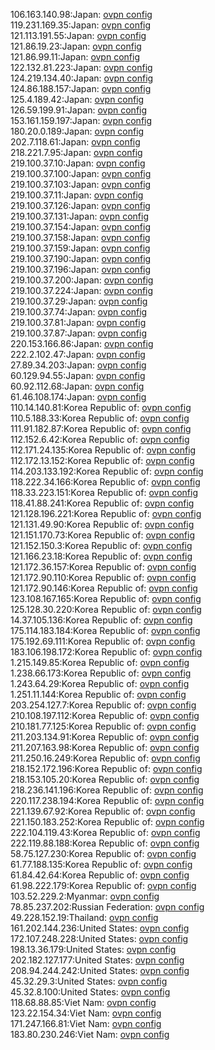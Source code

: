 106.163.140.98:Japan: [ovpn config](vpn/106_163_140_98.ovpn)  
119.231.169.35:Japan: [ovpn config](vpn/119_231_169_35.ovpn)  
121.113.191.55:Japan: [ovpn config](vpn/121_113_191_55.ovpn)  
121.86.19.23:Japan: [ovpn config](vpn/121_86_19_23.ovpn)  
121.86.99.11:Japan: [ovpn config](vpn/121_86_99_11.ovpn)  
122.132.81.223:Japan: [ovpn config](vpn/122_132_81_223.ovpn)  
124.219.134.40:Japan: [ovpn config](vpn/124_219_134_40.ovpn)  
124.86.188.157:Japan: [ovpn config](vpn/124_86_188_157.ovpn)  
125.4.189.42:Japan: [ovpn config](vpn/125_4_189_42.ovpn)  
126.59.199.91:Japan: [ovpn config](vpn/126_59_199_91.ovpn)  
153.161.159.197:Japan: [ovpn config](vpn/153_161_159_197.ovpn)  
180.20.0.189:Japan: [ovpn config](vpn/180_20_0_189.ovpn)  
202.7.118.61:Japan: [ovpn config](vpn/202_7_118_61.ovpn)  
218.221.7.95:Japan: [ovpn config](vpn/218_221_7_95.ovpn)  
219.100.37.10:Japan: [ovpn config](vpn/219_100_37_10.ovpn)  
219.100.37.100:Japan: [ovpn config](vpn/219_100_37_100.ovpn)  
219.100.37.103:Japan: [ovpn config](vpn/219_100_37_103.ovpn)  
219.100.37.11:Japan: [ovpn config](vpn/219_100_37_11.ovpn)  
219.100.37.126:Japan: [ovpn config](vpn/219_100_37_126.ovpn)  
219.100.37.131:Japan: [ovpn config](vpn/219_100_37_131.ovpn)  
219.100.37.154:Japan: [ovpn config](vpn/219_100_37_154.ovpn)  
219.100.37.158:Japan: [ovpn config](vpn/219_100_37_158.ovpn)  
219.100.37.159:Japan: [ovpn config](vpn/219_100_37_159.ovpn)  
219.100.37.190:Japan: [ovpn config](vpn/219_100_37_190.ovpn)  
219.100.37.196:Japan: [ovpn config](vpn/219_100_37_196.ovpn)  
219.100.37.200:Japan: [ovpn config](vpn/219_100_37_200.ovpn)  
219.100.37.224:Japan: [ovpn config](vpn/219_100_37_224.ovpn)  
219.100.37.29:Japan: [ovpn config](vpn/219_100_37_29.ovpn)  
219.100.37.74:Japan: [ovpn config](vpn/219_100_37_74.ovpn)  
219.100.37.81:Japan: [ovpn config](vpn/219_100_37_81.ovpn)  
219.100.37.87:Japan: [ovpn config](vpn/219_100_37_87.ovpn)  
220.153.166.86:Japan: [ovpn config](vpn/220_153_166_86.ovpn)  
222.2.102.47:Japan: [ovpn config](vpn/222_2_102_47.ovpn)  
27.89.34.203:Japan: [ovpn config](vpn/27_89_34_203.ovpn)  
60.129.94.55:Japan: [ovpn config](vpn/60_129_94_55.ovpn)  
60.92.112.68:Japan: [ovpn config](vpn/60_92_112_68.ovpn)  
61.46.108.174:Japan: [ovpn config](vpn/61_46_108_174.ovpn)  
110.14.140.81:Korea Republic of: [ovpn config](vpn/110_14_140_81.ovpn)  
110.5.188.33:Korea Republic of: [ovpn config](vpn/110_5_188_33.ovpn)  
111.91.182.87:Korea Republic of: [ovpn config](vpn/111_91_182_87.ovpn)  
112.152.6.42:Korea Republic of: [ovpn config](vpn/112_152_6_42.ovpn)  
112.171.24.135:Korea Republic of: [ovpn config](vpn/112_171_24_135.ovpn)  
112.172.13.152:Korea Republic of: [ovpn config](vpn/112_172_13_152.ovpn)  
114.203.133.192:Korea Republic of: [ovpn config](vpn/114_203_133_192.ovpn)  
118.222.34.166:Korea Republic of: [ovpn config](vpn/118_222_34_166.ovpn)  
118.33.223.151:Korea Republic of: [ovpn config](vpn/118_33_223_151.ovpn)  
118.41.88.241:Korea Republic of: [ovpn config](vpn/118_41_88_241.ovpn)  
121.128.196.221:Korea Republic of: [ovpn config](vpn/121_128_196_221.ovpn)  
121.131.49.90:Korea Republic of: [ovpn config](vpn/121_131_49_90.ovpn)  
121.151.170.73:Korea Republic of: [ovpn config](vpn/121_151_170_73.ovpn)  
121.152.150.3:Korea Republic of: [ovpn config](vpn/121_152_150_3.ovpn)  
121.166.23.18:Korea Republic of: [ovpn config](vpn/121_166_23_18.ovpn)  
121.172.36.157:Korea Republic of: [ovpn config](vpn/121_172_36_157.ovpn)  
121.172.90.110:Korea Republic of: [ovpn config](vpn/121_172_90_110.ovpn)  
121.172.90.146:Korea Republic of: [ovpn config](vpn/121_172_90_146.ovpn)  
123.108.167.165:Korea Republic of: [ovpn config](vpn/123_108_167_165.ovpn)  
125.128.30.220:Korea Republic of: [ovpn config](vpn/125_128_30_220.ovpn)  
14.37.105.136:Korea Republic of: [ovpn config](vpn/14_37_105_136.ovpn)  
175.114.183.184:Korea Republic of: [ovpn config](vpn/175_114_183_184.ovpn)  
175.192.69.111:Korea Republic of: [ovpn config](vpn/175_192_69_111.ovpn)  
183.106.198.172:Korea Republic of: [ovpn config](vpn/183_106_198_172.ovpn)  
1.215.149.85:Korea Republic of: [ovpn config](vpn/1_215_149_85.ovpn)  
1.238.66.173:Korea Republic of: [ovpn config](vpn/1_238_66_173.ovpn)  
1.243.64.29:Korea Republic of: [ovpn config](vpn/1_243_64_29.ovpn)  
1.251.11.144:Korea Republic of: [ovpn config](vpn/1_251_11_144.ovpn)  
203.254.127.7:Korea Republic of: [ovpn config](vpn/203_254_127_7.ovpn)  
210.108.197.112:Korea Republic of: [ovpn config](vpn/210_108_197_112.ovpn)  
210.181.77.125:Korea Republic of: [ovpn config](vpn/210_181_77_125.ovpn)  
211.203.134.91:Korea Republic of: [ovpn config](vpn/211_203_134_91.ovpn)  
211.207.163.98:Korea Republic of: [ovpn config](vpn/211_207_163_98.ovpn)  
211.250.16.249:Korea Republic of: [ovpn config](vpn/211_250_16_249.ovpn)  
218.152.172.196:Korea Republic of: [ovpn config](vpn/218_152_172_196.ovpn)  
218.153.105.20:Korea Republic of: [ovpn config](vpn/218_153_105_20.ovpn)  
218.236.141.196:Korea Republic of: [ovpn config](vpn/218_236_141_196.ovpn)  
220.117.238.194:Korea Republic of: [ovpn config](vpn/220_117_238_194.ovpn)  
221.139.67.92:Korea Republic of: [ovpn config](vpn/221_139_67_92.ovpn)  
221.150.183.252:Korea Republic of: [ovpn config](vpn/221_150_183_252.ovpn)  
222.104.119.43:Korea Republic of: [ovpn config](vpn/222_104_119_43.ovpn)  
222.119.88.188:Korea Republic of: [ovpn config](vpn/222_119_88_188.ovpn)  
58.75.127.230:Korea Republic of: [ovpn config](vpn/58_75_127_230.ovpn)  
61.77.188.135:Korea Republic of: [ovpn config](vpn/61_77_188_135.ovpn)  
61.84.42.64:Korea Republic of: [ovpn config](vpn/61_84_42_64.ovpn)  
61.98.222.179:Korea Republic of: [ovpn config](vpn/61_98_222_179.ovpn)  
103.52.229.2:Myanmar: [ovpn config](vpn/103_52_229_2.ovpn)  
78.85.237.202:Russian Federation: [ovpn config](vpn/78_85_237_202.ovpn)  
49.228.152.19:Thailand: [ovpn config](vpn/49_228_152_19.ovpn)  
161.202.144.236:United States: [ovpn config](vpn/161_202_144_236.ovpn)  
172.107.248.228:United States: [ovpn config](vpn/172_107_248_228.ovpn)  
198.13.36.179:United States: [ovpn config](vpn/198_13_36_179.ovpn)  
202.182.127.177:United States: [ovpn config](vpn/202_182_127_177.ovpn)  
208.94.244.242:United States: [ovpn config](vpn/208_94_244_242.ovpn)  
45.32.29.3:United States: [ovpn config](vpn/45_32_29_3.ovpn)  
45.32.8.100:United States: [ovpn config](vpn/45_32_8_100.ovpn)  
118.68.88.85:Viet Nam: [ovpn config](vpn/118_68_88_85.ovpn)  
123.22.154.34:Viet Nam: [ovpn config](vpn/123_22_154_34.ovpn)  
171.247.166.81:Viet Nam: [ovpn config](vpn/171_247_166_81.ovpn)  
183.80.230.246:Viet Nam: [ovpn config](vpn/183_80_230_246.ovpn)  
